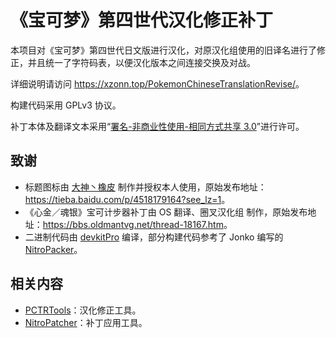 # 《宝可梦》第四世代汉化修正补丁

本项目对《宝可梦》第四世代日文版进行汉化，对原汉化组使用的旧译名进行了修正，并且统一了字符码表，以便汉化版本之间连接交换及对战。

详细说明请访问 <https://xzonn.top/PokemonChineseTranslationRevise/>。

构建代码采用 GPLv3 协议。

补丁本体及翻译文本采用“[署名-非商业性使用-相同方式共享 3.0](https://creativecommons.org/licenses/by-nc-sa/3.0/deed.zh)”进行许可。

## 致谢
- 标题图标由 [大神丶橡皮](https://tieba.baidu.com/home/main?un=%E5%A4%A7%E7%A5%9E%E4%B8%B6%E6%A9%A1%E7%9A%AE&ie=utf-8) 制作并授权本人使用，原始发布地址：<https://tieba.baidu.com/p/4518179164?see_lz=1>。
- 《心金／魂银》宝可计步器补丁由 OS 翻译、圈叉汉化组 制作，原始发布地址：<https://bbs.oldmantvg.net/thread-18167.htm>。
- 二进制代码由 [devkitPro](https://devkitpro.org/wiki/Getting_Started) 编译，部分构建代码参考了 Jonko 编写的 [NitroPacker](https://github.com/haroohie-club/NitroPacker)。

## 相关内容
- [PCTRTools](https://github.com/Xzonn/PCTRTools)：汉化修正工具。
- [NitroPatcher](https://github.com/Xzonn/NitroPatcher)：补丁应用工具。
